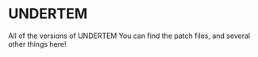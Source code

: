 # UNDERTEM
All of the versions of UNDERTEM
You can find the patch files, and several other things here!
